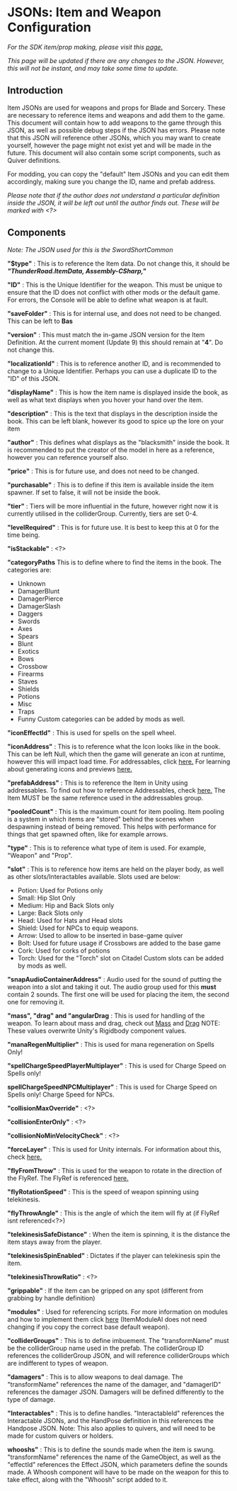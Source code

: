 # JSONs: Item and Weapon Configuration

_For the SDK item/prop making, please visit this [page.](https://github.com/KospY/BasSDK/wiki/The-SDK:-Items-and-Weapons)_

_This page will be updated if there are any changes to the JSON. However, this will not be instant, and may take some time to update._

## Introduction

Item JSONs are used for weapons and props for Blade and Sorcery. These are necessary to reference items and weapons and add them to the game. This document will contain how to add weapons to the game through this JSON, as well as possible debug steps if the JSON has errors. Please note that this JSON will reference other JSONs, which you may want to create yourself, however the page might not exist yet and will be made in the future. This document will also contain some script components, such as Quiver definitions. 

For modding, you can copy the "default" Item JSONs and you can edit them accordingly, making sure you change the ID, name and prefab address.

_Please note that if the author does not understand a particular definition inside the JSON, it will be left out until the author finds out. These will be marked with <?>_

## Components

_Note: The JSON used for this is the SwordShortCommon_

**"$type"** : This is to reference the Item data. Do not change this, it should be **_"ThunderRoad.ItemData, Assembly-CSharp,"_**

**"ID"** : This is the Unique Identifier for the weapon. This must be unique to ensure that the ID does not conflict with other mods or the default game. For errors, the Console will be able to define what weapon is at fault.

**"saveFolder"** : This is for internal use, and does not need to be changed. This can be left to **Bas**

**"version"** : This must match the in-game JSON version for the Item Definition. At the current moment (Update 9) this should remain at "**4**". Do not change this.

**"localizationId"** : This is to reference another ID, and is recommended to change to a Unique Identifier. Perhaps you can use a duplicate ID to the "ID" of this JSON.

**"displayName"** : This is how the item name is displayed inside the book, as well as what text displays when you hover your hand over the item.

**"description"** : This is the text that displays in the description inside the book. This can be left blank, however its good to spice up the lore on your item

**"author"** : This defines what displays as the "blacksmith" inside the book. It is recommended to put the creator of the model in here as a reference, however you can reference yourself also.

**"price"** : This is for future use, and does not need to be changed.

**"purchasable"** : This is to define if this item is available inside the item spawner. If set to false, it will not be inside the book.

**"tier"** : Tiers will be more influential in the future, however right now it is currently utilised in the colliderGroup. Currently, tiers are set 0-4.

**"levelRequired"** : This is for future use. It is best to keep this at 0 for the time being.

**"isStackable"** : <?>

**"categoryPaths** This is to define where to find the items in the book. The categories are:
* Unknown
* DamagerBlunt
* DamagerPierce
* DamagerSlash
* Daggers
* Swords
* Axes
* Spears
* Blunt
* Exotics
* Bows
* Crossbow
* Firearms
* Staves
* Shields
* Potions
* Misc
* Traps
* Funny
Custom categories can be added by mods as well.

**"iconEffectId"** : This is used for spells on the spell wheel.

**"iconAddress"** : This is to reference what the Icon looks like in the book. This can be left Null, which then the game will generate an icon at runtime, however this will impact load time. For addressables, click [here.](https://github.com/KospY/BasSDK/wiki/The-SDK:-Addressables) For learning about generating icons and previews [here.](https://github.com/KospY/BasSDK/wiki/The-SDK:-Items-and-Weapons)

**"prefabAddress"** : This is to reference the Item in Unity using addressables. To find out how to reference Addressables, check [here.](https://github.com/KospY/BasSDK/wiki/The-SDK:-Addressables) The Item MUST be the same reference used in the addressables group.

**"pooledCount"** : This is the maximum count for item pooling. Item pooling is a system in which items are "stored" behind the scenes when despawning instead of being removed. This helps with performance for things that get spawned often, like for example arrows.

**"type"** : This is to reference what type of item is used. For example, "Weapon" and "Prop".

**"slot"** : This is to reference how items are held on the player body, as well as other slots/Interactables available. Slots used are below:
* Potion: Used for Potions only
* Small: Hip Slot Only
* Medium: Hip and Back Slots only
* Large: Back Slots only
* Head: Used for Hats and Head slots
* Shield: Used for NPCs to equip weapons.
* Arrow: Used to allow to be inserted in base-game quiver
* Bolt: Used for future usage if Crossbows are added to the base game
* Cork: Used for corks of potions
* Torch: Used for the "Torch" slot on Citadel
Custom slots can be added by mods as well.

**"snapAudioContainerAddress"** : Audio used for the sound of putting the weapon into a slot and taking it out.
The audio group used for this **must** contain 2 sounds. The first one will be used for placing the item, the second one for removing it.

**"mass", "drag" and "angularDrag** : This is used for handling of the weapon. To learn about mass and drag, check out [Mass](https://docs.unity3d.com/ScriptReference/Rigidbody-mass.html) and [Drag](https://docs.unity3d.com/ScriptReference/Rigidbody-drag.html)
NOTE: These values overwrite Unity's Rigidbody component values.

**"manaRegenMultiplier"** : This is used for mana regeneration on Spells Only!

**"spellChargeSpeedPlayerMultiplayer"** : This is used for Charge Speed on Spells only!

**spellChargeSpeedNPCMultiplayer"** : This is used for Charge Speed on Spells only! Charge Speed for NPCs.

**"collisionMaxOverride"** : <?>

**"collisionEnterOnly"** : <?>

**"collisionNoMinVelocityCheck"** : <?>

**"forceLayer"** : This is used for Unity internals. For information about this, check [here.](https://docs.unity3d.com/Manual/Layers.html)

**"flyFromThrow"** : This is used for the weapon to rotate in the direction of the FlyRef. The FlyRef is referenced [here.](https://github.com/KospY/BasSDK/wiki/The-SDK:-Items-and-Weapons)

**"flyRotationSpeed"** : This is the speed of weapon spinning using telekinesis.

**"flyThrowAngle"** : This is the angle of which the item will fly at (if FlyRef isnt referenced<?>)

**"telekinesisSafeDistance"** : When the item is spinning, it is the distance the item stays away from the player.

**"telekinesisSpinEnabled"** : Dictates if the player can telekinesis spin the item.

**"telekinesisThrowRatio"** : <?>

**"grippable"** : If the item can be gripped on any spot (different from grabbing by handle definition)

**"modules"** : Used for referencing scripts. For more information on modules and how to implement them click [here](https://github.com/KospY/BasSDK/wiki/Item-modules)
(ItemModuleAI does not need changing if you copy the correct base default weapon).

**"colliderGroups"** : This is to define imbuement. The "transformName" must be the colliderGroup name used in the prefab. The colliderGroup ID references the colliderGroup JSON, and will reference colliderGroups which are indifferent to types of weapon.

**"damagers"** : This is to allow weapons to deal damage. The "transformName" references the name of the damager, and "damagerID" references the damager JSON. Damagers will be defined differently to the type of damage. 

**"Interactables"** : This is to define handles. "InteractableId" references the Interactable JSONs, and the HandPose definition in this references the Handpose JSON. Note: This also applies to quivers, and will need to be made for custom quivers or holders.

**whooshs"** : This is to define the sounds made when the item is swung. "transformName" references the name of the GameObject, as well as the "effectId" references the Effect JSON, which parameters define the sounds made. A Whoosh component will have to be made on the weapon for this to take effect, along with the "Whoosh" script added to it.